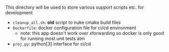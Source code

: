 This directory will be used to store various support scripts etc. for development

- `cleanup_all.sh`: **old** script to nuke cmake build files
- `Dockerfile`: docker configuration file for ci/cd environment
    - note: this app doesn't work over xforwarding so docker is only good for running most unit tests atm
- `proj.py`: python[3] interface for ci/cd